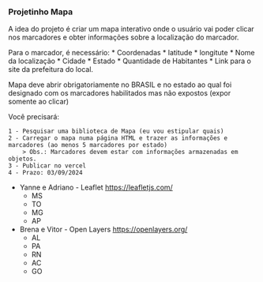 ### Projetinho Mapa

A idea do projeto é criar um mapa interativo onde o usuário vai poder clicar nos marcadores e obter informações sobre a localização do marcador.

Para o marcador, é necessário:
    * Coordenadas
        * latitude 
        * longitute
    * Nome da localização
    * Cidade
    * Estado
    * Quantidade de Habitantes
    * Link para o site da prefeitura do local.

Mapa deve abrir obrigatoriamente no BRASIL e no estado ao qual foi designado com os marcadores habilitados mas não expostos (expor somente ao clicar)

Você precisará:

    1 - Pesquisar uma biblioteca de Mapa (eu vou estipular quais)
    2 - Carregar o mapa numa página HTML e trazer as informações e marcadores (ao menos 5 marcadores por estado)
        > Obs.: Marcadores devem estar com informações armazenadas em objetos.
    3 - Publicar no vercel
    4 - Prazo: 03/09/2024

* Yanne e Adriano - Leaflet https://leafletjs.com/
    * MS
    * TO
    * MG
    * AP
* Brena e Vitor - Open Layers https://openlayers.org/
    * AL
    * PA
    * RN
    * AC
    * GO
